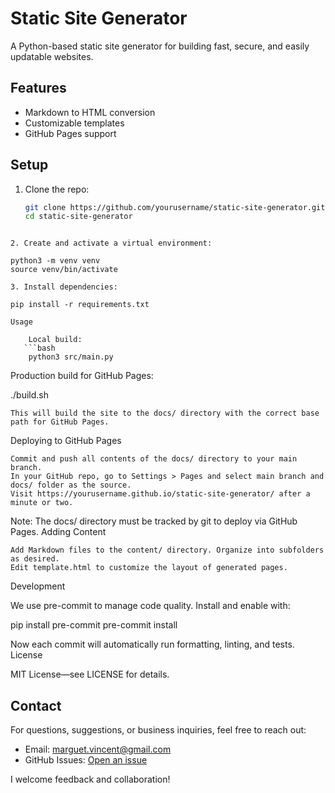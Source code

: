 # Static Site Generator

A Python-based static site generator for building fast, secure, and easily updatable websites.

## Features
- Markdown to HTML conversion
- Customizable templates
- GitHub Pages support

## Setup

1. Clone the repo:
   ```bash
   git clone https://github.com/yourusername/static-site-generator.git
   cd static-site-generator
```

2. Create and activate a virtual environment:

python3 -m venv venv
source venv/bin/activate

3. Install dependencies:

pip install -r requirements.txt

Usage

    Local build:
   ```bash
    python3 src/main.py
```
Production build for GitHub Pages:

./build.sh

    This will build the site to the docs/ directory with the correct base path for GitHub Pages.

Deploying to GitHub Pages

    Commit and push all contents of the docs/ directory to your main branch.
    In your GitHub repo, go to Settings > Pages and select main branch and docs/ folder as the source.
    Visit https://yourusername.github.io/static-site-generator/ after a minute or two.

Note: The docs/ directory must be tracked by git to deploy via GitHub Pages.
Adding Content

    Add Markdown files to the content/ directory. Organize into subfolders as desired.
    Edit template.html to customize the layout of generated pages.

Development

We use pre-commit to manage code quality.
Install and enable with:

pip install pre-commit
pre-commit install

Now each commit will automatically run formatting, linting, and tests.
License

MIT License—see LICENSE for details.

## Contact

For questions, suggestions, or business inquiries, feel free to reach out:

- Email: [marguet.vincent@gmail.com](mailto:marguet.vincentl@gmail.com)
- GitHub Issues: [Open an issue](https://github.com/yourusername/static-site-generator/issues)

I welcome feedback and collaboration!
